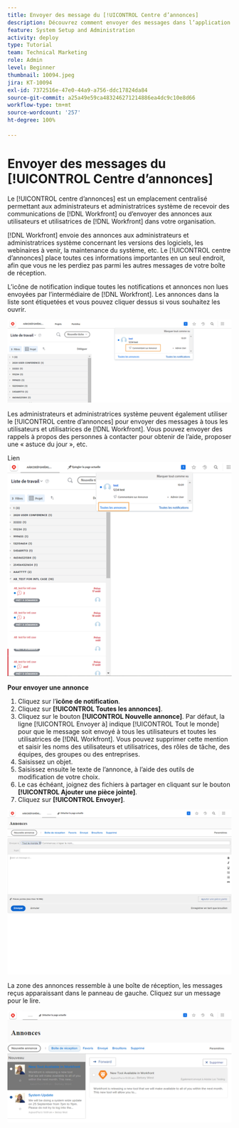 ```yaml
---
title: Envoyer des message du [!UICONTROL Centre d’annonces]
description: Découvrez comment envoyer des messages dans l’application aux utilisateurs et utilisatrices via le [!UICONTROL centre d’annonces].
feature: System Setup and Administration
activity: deploy
type: Tutorial
team: Technical Marketing
role: Admin
level: Beginner
thumbnail: 10094.jpeg
jira: KT-10094
exl-id: 7372516e-47e0-44a9-a756-ddc17824da84
source-git-commit: a25a49e59ca483246271214886ea4dc9c10e8d66
workflow-type: tm+mt
source-wordcount: '257'
ht-degree: 100%

---
```


<!---
this has the same content as the system administrator notification setup and mangement section of the email and inapp notificiations learning path
--->

# Envoyer des messages du [!UICONTROL Centre d’annonces]

Le [!UICONTROL centre d’annonces] est un emplacement centralisé permettant aux administrateurs et administratrices système de recevoir des communications de [!DNL Workfront] ou d’envoyer des annonces aux utilisateurs et utilisatrices de [!DNL Workfront] dans votre organisation.

[!DNL Workfront] envoie des annonces aux administrateurs et administratrices système concernant les versions des logiciels, les webinaires à venir, la maintenance du système, etc. Le [!UICONTROL centre d’annonces] place toutes ces informations importantes en un seul endroit, afin que vous ne les perdiez pas parmi les autres messages de votre boîte de réception.

L’icône de notification indique toutes les notifications et annonces non lues envoyées par l’intermédiaire de [!DNL Workfront]. Les annonces dans la liste sont étiquetées et vous pouvez cliquer dessus si vous souhaitez les ouvrir.

![Annonce dans la liste des messages sous l’icône de notification](assets/admin-fund-announcements-1.png)

Les administrateurs et administratrices système peuvent également utiliser le [!UICONTROL centre d’annonces] pour envoyer des messages à tous les utilisateurs et utilisatrices de [!DNL Workfront]. Vous pouvez envoyer des rappels à propos des personnes à contacter pour obtenir de l’aide, proposer une « astuce du jour », etc.

Lien ![[!UICONTROL Toutes les annonces]](assets/admin-fund-announcements-2.png)

**Pour envoyer une annonce**

1. Cliquez sur l’**icône de notification**.
1. Cliquez sur **[!UICONTROL Toutes les annonces]**.
1. Cliquez sur le bouton **[!UICONTROL Nouvelle annonce]**. Par défaut, la ligne [!UICONTROL Envoyer à] indique [!UICONTROL Tout le monde] pour que le message soit envoyé à tous les utilisateurs et toutes les utilisatrices de [!DNL Workfront]. Vous pouvez supprimer cette mention et saisir les noms des utilisateurs et utilisatrices, des rôles de tâche, des équipes, des groupes ou des entreprises.
1. Saisissez un objet.
1. Saisissez ensuite le texte de l’annonce, à l’aide des outils de modification de votre choix.
1. Le cas échéant, joignez des fichiers à partager en cliquant sur le bouton **[!UICONTROL Ajouter une pièce jointe]**.
1. Cliquez sur **[!UICONTROL Envoyer]**.

![Rédiger une annonce sur la page [!UICONTROL Annonces]](assets/admin-fund-announcements-3.png)

La zone des annonces ressemble à une boîte de réception, les messages reçus apparaissant dans le panneau de gauche. Cliquez sur un message pour le lire.

![Page des annonces](assets/admin-fund-announcements-4.png)
